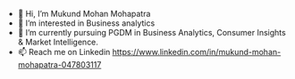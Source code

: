 - 👋 Hi, I’m Mukund Mohan Mohapatra
- 👀 I’m interested in Business analytics
- 🌱 I’m currently pursuing PGDM in Business Analytics, Consumer Insights & Market Intelligence.
- 📫 Reach me on Linkedin https://www.linkedin.com/in/mukund-mohan-mohapatra-047803117

<!---
Mukundm98/Mukundm98 is a ✨ special ✨ repository because its `README.md` (this file) appears on your GitHub profile.
You can click the Preview link to take a look at your changes.
--->
